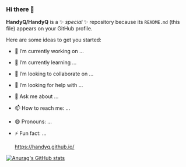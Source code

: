 ### Hi there 👋



**HandyQ/HandyQ** is a ✨ _special_ ✨ repository because its `README.md` (this file) appears on your GitHub profile.

Here are some ideas to get you started:

- 🔭 I’m currently working on ...
- 🌱 I’m currently learning ...
- 👯 I’m looking to collaborate on ...
- 🤔 I’m looking for help with ...
- 💬 Ask me about ...
- 📫 How to reach me: ...
- 😄 Pronouns: ...
- ⚡ Fun fact: ...

  https://handyq.github.io/

[![Anurag's GitHub stats](https://github-readme-stats.vercel.app/api?username=HandyQ)](https://github.com/anuraghazra/github-readme-stats)

